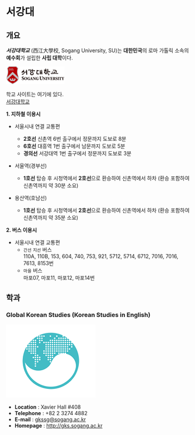 # 서강대

## 개요
***서강대학교*** (西江大學校, Sogang University, SU)는 **대한민국**의 로마 가톨릭 소속의 **예수회**가 설립한 **사립 대학**이다. 

![서강대학교](images/logo.png)


학교 사이트는 여기에 있다.  
[서강대학교](https://sogang.ac.kr/ko/home)



**1. 지하철 이용시**

- 서울시내 연결 교통편
    - **2호선** 신촌역 6번 출구에서 정문까지 도보로 8분
    - **6호선** 대흥역 1번 출구에서 남문까지 도보로 5분
    - **경의선** 서강대역 1번 출구에서 정문까지 도보로 3분

- 서울역(경부선)
    - **1호선** 탑승 후 시청역에서 **2호선**으로 환승하여 신촌역에서 하차
(환승 포함하여 신촌역까지 약 30분 소요)

- 용산역(호남선)
    - **1호선** 탑승 후 시청역에서 **2호선**으로 환승하여 신촌역에서 하차
(환승 포함하여 신촌역까지 약 35분 소요)

**2. 버스 이용시**

- 서울시내 연결 교통편
    - `간선` `지선` 버스  
    110A, 110B, 153, 604, 740, 753, 921, 5712, 5714, 6712, 7016, 7016, 7613, 8153번
    - `마을` 버스  
    마포07, 마포11, 마포12, 마포14번

## 학과

### Global Korean Studies (Korean Studies in English)

![학과](images/u3_1.png)

- **Location** : Xavier Hall #408  
- **Telephone** : +82 2 3274 4882  
- **E-mail** : <gkssg@sogang.ac.kr>  
- **Homepage** : <http://gks.sogang.ac.kr>

